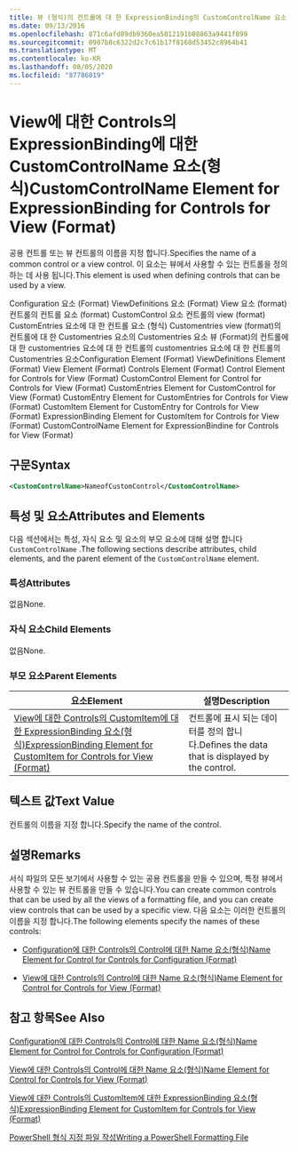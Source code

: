 ```yaml
---
title: 뷰 (형식)의 컨트롤에 대 한 ExpressionBinding의 CustomControlName 요소 | Microsoft Docs
ms.date: 09/13/2016
ms.openlocfilehash: 871c6afd89db9360ea5012191b08863a9441f899
ms.sourcegitcommit: 0907b8c6322d2c7c61b17f8168d53452c8964b41
ms.translationtype: MT
ms.contentlocale: ko-KR
ms.lasthandoff: 08/05/2020
ms.locfileid: "87786019"
---
```

# <a name="customcontrolname-element-for-expressionbinding-for-controls-for-view-format"></a><span data-ttu-id="e16e4-102">View에 대한 Controls의 ExpressionBinding에 대한 CustomControlName 요소(형식)</span><span class="sxs-lookup"><span data-stu-id="e16e4-102">CustomControlName Element for ExpressionBinding for Controls for View (Format)</span></span>

<span data-ttu-id="e16e4-103">공용 컨트롤 또는 뷰 컨트롤의 이름을 지정 합니다.</span><span class="sxs-lookup"><span data-stu-id="e16e4-103">Specifies the name of a common control or a view control.</span></span> <span data-ttu-id="e16e4-104">이 요소는 뷰에서 사용할 수 있는 컨트롤을 정의 하는 데 사용 됩니다.</span><span class="sxs-lookup"><span data-stu-id="e16e4-104">This element is used when defining controls that can be used by a view.</span></span>

<span data-ttu-id="e16e4-105">Configuration 요소 (Format) ViewDefinitions 요소 (Format) View 요소 (format) 컨트롤의 컨트롤 요소 (format) CustomControl 요소 컨트롤의 view (format) CustomEntries 요소에 대 한 컨트롤 요소 (형식) Customentries view (format)의 컨트롤에 대 한 Customentries 요소의 Customentries 요소 뷰 (Format)의 컨트롤에 대 한 customentries 요소에 대 한 컨트롤의 customentries 요소에 대 한 컨트롤의 Customentries 요소</span><span class="sxs-lookup"><span data-stu-id="e16e4-105">Configuration Element (Format) ViewDefinitions Element (Format) View Element (Format) Controls Element (Format) Control Element for Controls for View (Format) CustomControl Element for Control for Controls for View (Format) CustomEntries Element for CustomControl for View (Format) CustomEntry Element for CustomEntries for Controls for View (Format) CustomItem Element for CustomEntry for Controls for View (Format) ExpressionBinding Element for CustomItem for Controls for View (Format) CustomControlName Element for ExpressionBindine for Controls for View (Format)</span></span>

## <a name="syntax"></a><span data-ttu-id="e16e4-106">구문</span><span class="sxs-lookup"><span data-stu-id="e16e4-106">Syntax</span></span>

```xml
<CustomControlName>NameofCustomControl</CustomControlName>
```

## <a name="attributes-and-elements"></a><span data-ttu-id="e16e4-107">특성 및 요소</span><span class="sxs-lookup"><span data-stu-id="e16e4-107">Attributes and Elements</span></span>

<span data-ttu-id="e16e4-108">다음 섹션에서는 특성, 자식 요소 및 요소의 부모 요소에 대해 설명 합니다 `CustomControlName` .</span><span class="sxs-lookup"><span data-stu-id="e16e4-108">The following sections describe attributes, child elements, and the parent element of the `CustomControlName` element.</span></span>

### <a name="attributes"></a><span data-ttu-id="e16e4-109">특성</span><span class="sxs-lookup"><span data-stu-id="e16e4-109">Attributes</span></span>

<span data-ttu-id="e16e4-110">없음</span><span class="sxs-lookup"><span data-stu-id="e16e4-110">None.</span></span>

### <a name="child-elements"></a><span data-ttu-id="e16e4-111">자식 요소</span><span class="sxs-lookup"><span data-stu-id="e16e4-111">Child Elements</span></span>

<span data-ttu-id="e16e4-112">없음</span><span class="sxs-lookup"><span data-stu-id="e16e4-112">None.</span></span>

### <a name="parent-elements"></a><span data-ttu-id="e16e4-113">부모 요소</span><span class="sxs-lookup"><span data-stu-id="e16e4-113">Parent Elements</span></span>

|<span data-ttu-id="e16e4-114">요소</span><span class="sxs-lookup"><span data-stu-id="e16e4-114">Element</span></span>|<span data-ttu-id="e16e4-115">설명</span><span class="sxs-lookup"><span data-stu-id="e16e4-115">Description</span></span>|
|-------------|-----------------|
|[<span data-ttu-id="e16e4-116">View에 대한 Controls의 CustomItem에 대한 ExpressionBinding 요소(형식)</span><span class="sxs-lookup"><span data-stu-id="e16e4-116">ExpressionBinding Element for CustomItem for Controls for View (Format)</span></span>](./expressionbinding-element-for-customitem-for-controls-for-view-format.md)|<span data-ttu-id="e16e4-117">컨트롤에 표시 되는 데이터를 정의 합니다.</span><span class="sxs-lookup"><span data-stu-id="e16e4-117">Defines the data that is displayed by the control.</span></span>|

## <a name="text-value"></a><span data-ttu-id="e16e4-118">텍스트 값</span><span class="sxs-lookup"><span data-stu-id="e16e4-118">Text Value</span></span>

<span data-ttu-id="e16e4-119">컨트롤의 이름을 지정 합니다.</span><span class="sxs-lookup"><span data-stu-id="e16e4-119">Specify the name of the control.</span></span>

## <a name="remarks"></a><span data-ttu-id="e16e4-120">설명</span><span class="sxs-lookup"><span data-stu-id="e16e4-120">Remarks</span></span>

<span data-ttu-id="e16e4-121">서식 파일의 모든 보기에서 사용할 수 있는 공용 컨트롤을 만들 수 있으며, 특정 뷰에서 사용할 수 있는 뷰 컨트롤을 만들 수 있습니다.</span><span class="sxs-lookup"><span data-stu-id="e16e4-121">You can create common controls that can be used by all the views of a formatting file, and you can create view controls that can be used by a specific view.</span></span> <span data-ttu-id="e16e4-122">다음 요소는 이러한 컨트롤의 이름을 지정 합니다.</span><span class="sxs-lookup"><span data-stu-id="e16e4-122">The following elements specify the names of these controls:</span></span>

- [<span data-ttu-id="e16e4-123">Configuration에 대한 Controls의 Control에 대한 Name 요소(형식)</span><span class="sxs-lookup"><span data-stu-id="e16e4-123">Name Element for Control for Controls for Configuration (Format)</span></span>](./name-element-for-control-for-controls-for-configuration-format.md)

- [<span data-ttu-id="e16e4-124">View에 대한 Controls의 Control에 대한 Name 요소(형식)</span><span class="sxs-lookup"><span data-stu-id="e16e4-124">Name Element for Control for Controls for View (Format)</span></span>](./name-element-for-control-for-controls-for-view-format.md)

## <a name="see-also"></a><span data-ttu-id="e16e4-125">참고 항목</span><span class="sxs-lookup"><span data-stu-id="e16e4-125">See Also</span></span>

[<span data-ttu-id="e16e4-126">Configuration에 대한 Controls의 Control에 대한 Name 요소(형식)</span><span class="sxs-lookup"><span data-stu-id="e16e4-126">Name Element for Control for Controls for Configuration (Format)</span></span>](./name-element-for-control-for-controls-for-configuration-format.md)

[<span data-ttu-id="e16e4-127">View에 대한 Controls의 Control에 대한 Name 요소(형식)</span><span class="sxs-lookup"><span data-stu-id="e16e4-127">Name Element for Control for Controls for View (Format)</span></span>](./name-element-for-control-for-controls-for-view-format.md)

[<span data-ttu-id="e16e4-128">View에 대한 Controls의 CustomItem에 대한 ExpressionBinding 요소(형식)</span><span class="sxs-lookup"><span data-stu-id="e16e4-128">ExpressionBinding Element for CustomItem for Controls for View (Format)</span></span>](./expressionbinding-element-for-customitem-for-controls-for-view-format.md)

[<span data-ttu-id="e16e4-129">PowerShell 형식 지정 파일 작성</span><span class="sxs-lookup"><span data-stu-id="e16e4-129">Writing a PowerShell Formatting File</span></span>](./writing-a-powershell-formatting-file.md)
